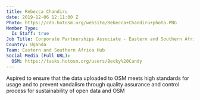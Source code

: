 ```yaml
---
title: Rebecca Chandiru
date: 2019-12-06 12:11:00 Z
Photo: https://cdn.hotosm.org/website/Rebecca+Chandiru+photo.PNG
Member Type:
  Is Staff: true
Job Title: Corporate Partnerships Associate - Eastern and Southern Africa
Country: Uganda
Team: Eastern and Southern Africa Hub
Social Media (Full URL):
  OSM: https://tasks.hotosm.org/users/Becky%20Candy
---
```


Aspired to ensure that the data uploaded to  OSM meets high standards for usage and to prevent vandalism through quality assurance and control process for  sustainability of open data and OSM